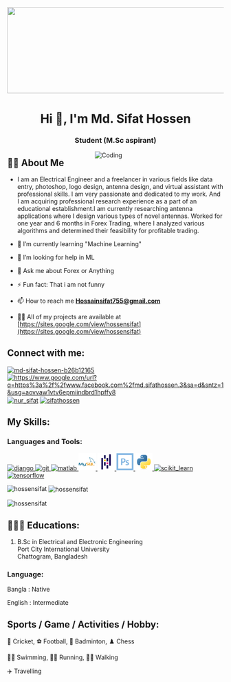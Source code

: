 <img height ="200" width="1000"  src="https://miro.medium.com/max/1400/1*zbm0od0Ic3esJgRkKzpzcg.jpeg">
<h1 align="center">Hi 👋, I'm Md. Sifat Hossen</h1>
<h3 align="center">Student (M.Sc aspirant)</h3>  

<img align="right" alt="Coding" width="300" src="https://camo.githubusercontent.com/e278cbf655da98c004011927c9b4ef9ace0e73c9b8a41892b778bbe03c045379/68747470733a2f2f637373706f696e743130312e636f6d2f77702d636f6e74656e742f75706c6f6164732f323032302f31302f446576656c6f7065722d6f6e2d6c6170746f702e676966">

<h2> 👨‍🏫 About Me  </h2>

- I am an Electrical Engineer and a freelancer in various fields like data entry, photoshop, logo design, antenna design, and virtual assistant with professional skills. I am very passionate and dedicated to my work. And I am acquiring professional research experience as a part of an educational establishment.I am currently researching antenna applications where I design various types of novel antennas. Worked for one year and 6 months in Forex Trading, where I analyzed various algorithms and determined their feasibility for profitable trading.

- 🌱 I’m currently learning "Machine Learning"

- 🤔 I’m looking for help in ML

- 💬 Ask me about Forex or Anything

- ⚡ Fun fact: That i am not funny

- 📫 How to reach me **Hossainsifat755@gmail.com**

- 👨‍💻 All of my projects are available at [https://sites.google.com/view/hossensifat](https://sites.google.com/view/hossensifat)


<h2 align="left">Connect with me:</h2>
<p align="left">
<a href="https://linkedin.com/in/md-sifat-hossen-b26b12165" target="blank"><img align="center" src="https://raw.githubusercontent.com/rahuldkjain/github-profile-readme-generator/master/src/images/icons/Social/linked-in-alt.svg" alt="md-sifat-hossen-b26b12165" height="30" width="40" /></a>
<a href="https://fb.com/https://www.google.com/url?q=https%3a%2f%2fwww.facebook.com%2fmd.sifathossen.3&sa=d&sntz=1&usg=aovvaw1vtv6epmiindbrd1hpffy8" target="blank"><img align="center" src="https://raw.githubusercontent.com/rahuldkjain/github-profile-readme-generator/master/src/images/icons/Social/facebook.svg" alt="https://www.google.com/url?q=https%3a%2f%2fwww.facebook.com%2fmd.sifathossen.3&sa=d&sntz=1&usg=aovvaw1vtv6epmiindbrd1hpffy8" height="30" width="40" /></a>
<a href="https://instagram.com/nur_sifat" target="blank"><img align="center" src="https://raw.githubusercontent.com/rahuldkjain/github-profile-readme-generator/master/src/images/icons/Social/instagram.svg" alt="nur_sifat" height="30" width="40" /></a>
<a href="https://www.youtube.com/channel/UC1n6AZ-Aclvak3N2I9hRFxw" target="blank"><img align="center" src="https://raw.githubusercontent.com/rahuldkjain/github-profile-readme-generator/master/src/images/icons/Social/youtube.svg" alt="sifathossen" height="30" width="40" /></a>
</p>
<h2> My Skills:  </h2>

<h3 align="left">Languages and Tools:</h3>
<p align="left"> <a href="https://www.djangoproject.com/" target="_blank" rel="noreferrer"> <img src="https://cdn.worldvectorlogo.com/logos/django.svg" alt="django" width="40" height="40"/> </a> <a href="https://git-scm.com/" target="_blank" rel="noreferrer"> <img src="https://www.vectorlogo.zone/logos/git-scm/git-scm-icon.svg" alt="git" width="40" height="40"/> </a> <a href="https://www.mathworks.com/" target="_blank" rel="noreferrer"> <img
src="https://upload.wikimedia.org/wikipedia/commons/2/21/Matlab_Logo.png" alt="matlab" width="40" height="40"/> </a> <a href="https://www.mysql.com/" target="_blank" rel="noreferrer"> <img src="https://raw.githubusercontent.com/devicons/devicon/master/icons/mysql/mysql-original-wordmark.svg" alt="mysql" width="40" height="40"/> </a> <a href="https://pandas.pydata.org/" target="_blank" rel="noreferrer"> <img src="https://raw.githubusercontent.com/devicons/devicon/2ae2a900d2f041da66e950e4d48052658d850630/icons/pandas/pandas-original.svg" alt="pandas" width="40" height="40"/> </a> <a href="https://www.photoshop.com/en" target="_blank" rel="noreferrer"> <img src="https://raw.githubusercontent.com/devicons/devicon/master/icons/photoshop/photoshop-line.svg" alt="photoshop" width="40" height="40"/> </a> <a href="https://www.python.org" target="_blank" rel="noreferrer"> <img src="https://raw.githubusercontent.com/devicons/devicon/master/icons/python/python-original.svg" alt="python" width="40" height="40"/> </a> <a href="https://scikit-learn.org/" target="_blank" rel="noreferrer"> <img src="https://upload.wikimedia.org/wikipedia/commons/0/05/Scikit_learn_logo_small.svg" alt="scikit_learn" width="40" height="40"/> </a> <a href="https://www.tensorflow.org" target="_blank" rel="noreferrer"> <img src="https://www.vectorlogo.zone/logos/tensorflow/tensorflow-icon.svg" alt="tensorflow" width="40" height="40"/> </a> </p>

<p><img align="left" src="https://github-readme-stats.vercel.app/api/top-langs?username=hossensifat&show_icons=true&locale=en&layout=compact" alt="hossensifat" /></p>

<p>&nbsp;<img align="center" src="https://github-readme-stats.vercel.app/api?username=hossensifat&show_icons=true&locale=en" alt="hossensifat" /></p>

<p><img align="center" src="https://github-readme-streak-stats.herokuapp.com/?user=hossensifat&" alt="hossensifat" /></p>

<h2> 👨🏻‍🎓 Educations:  </h2>  

1. B.Sc in Electrical and Electronic Engineering  
   Port City International University  
   Chattogram, Bangladesh
 
<h3> Language:  </h3>

   Bangla : Native  
   
   English : Intermediate  
   
     
   
<h2> Sports / Game / Activities / Hobby:  </h2>

🏏 Cricket, ⚽ Football, 🏸 Badminton, ♟️ Chess  

🏊‍♂️ Swimming, 🏃‍♂️ Running, 🚶‍♂️ Walking  

✈️ Travelling  

